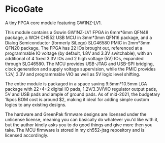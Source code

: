 # PicoGate
A tiny FPGA core module featuring GW1NZ-LV1.

This module contains a Gowin GW1NZ-LV1 FPGA in 6mm\*6mm QFN48 package, a WCH CH552 USB MCU in 3mm\*3mm QFN16 package, and a Dialog Semiconductor (formerly SiLego) SLG46580 PMIC in 2mm\*3mm QFN20 package. The FPGA has 22 IOs brought out, referenced at a programmable IO voltage (by default, 1.8V and 3.3V switchable), with an additional of 4 fixed 3.3V IOs and 2 high voltage (5V) IOs, expanded through SLG46580. The MCU provides USB-JTAG and USB-SPI bridging, clock generation and supply voltage supervision, while the PMIC provides 1.2V, 3.3V and programmable VIO as well as 5V logic level shifting.

The entire module is packaged in a space saving 9.5mm\*10.5mm LGA package with 22+4+2 digital IO pads, 1.2V/3.3V/VIO regulator output pads, 5V and USB pads and ample of ground pads. As of mid-2021, the budgetary 1kpcs BOM cost is around $2, making it ideal for adding simple custom logics to any existing designs.

The hardware and GreenPak firmware designs are licensed under the unlicense license, meaning you can basically do whatever you'd like with it, but the author kindly asks you to do good things and give more then you take. The MCU firmware is stored in my ch552-jtag repository and is licensed accordingly.
